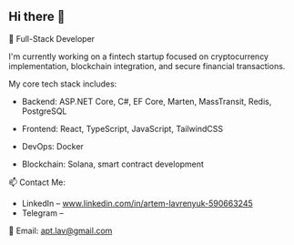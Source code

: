## Hi there 👋

🚀 Full-Stack Developer

I'm currently working on a fintech startup focused on cryptocurrency implementation, blockchain integration, and secure financial transactions.

My core tech stack includes:

  - Backend: ASP.NET Core, C#, EF Core, Marten, MassTransit, Redis, PostgreSQL
    
  - Frontend: React, TypeScript, JavaScript, TailwindCSS
    
  - DevOps: Docker
    
  - Blockchain: Solana, smart contract development



📫 Contact Me:
    
  - LinkedIn – www.linkedin.com/in/artem-lavrenyuk-590663245
  - Telegram – 

📧 Email: apt.lav@gmail.com
